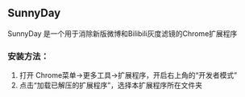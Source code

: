 ## SunnyDay ##

SunnyDay 是一个用于消除新版微博和Bilibili灰度滤镜的Chrome扩展程序

### 安装方法： ###

1. 打开 Chrome菜单->更多工具->扩展程序，开启右上角的“开发者模式”
2. 点击“加载已解压的扩展程序”，选择本扩展程序所在文件夹
